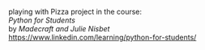 playing with Pizza project in the course:  
*Python for Students*  
by *Madecraft and Julie Nisbet*  
https://www.linkedin.com/learning/python-for-students/